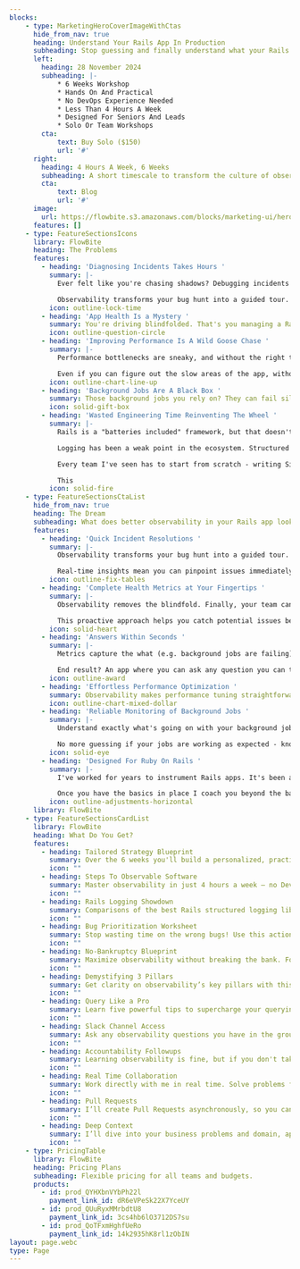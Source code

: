 ```yaml
---
blocks:
    - type: MarketingHeroCoverImageWithCtas
      hide_from_nav: true
      heading: Understand Your Rails App In Production
      subheading: Stop guessing and finally understand what your Rails app is **actually** doing in production.
      left:
        heading: 28 November 2024
        subheading: |-
            * 6 Weeks Workshop
            * Hands On And Practical
            * No DevOps Experience Needed
            * Less Than 4 Hours A Week
            * Designed For Seniors And Leads
            * Solo Or Team Workshops
        cta:
            text: Buy Solo ($150)
            url: '#'
      right:
        heading: 4 Hours A Week, 6 Weeks
        subheading: A short timescale to transform the culture of observability in your team. No DevOps experience needed.
        cta:
            text: Blog
            url: '#'
      image:
        url: https://flowbite.s3.amazonaws.com/blocks/marketing-ui/hero/conference-speaker.jpg
      features: []
    - type: FeatureSectionsIcons
      library: FlowBite
      heading: The Problems
      features:
        - heading: 'Diagnosing Incidents Takes Hours '
          summary: |-
            Ever felt like you're chasing shadows? Debugging incidents without observability is just that. Imagine it's 2 AM - you're squinting at logs trying to figure out why your app just tanked. Not fun, right?

            Observability transforms your bug hunt into a guided tour. No more guesswork, just straight answers. And yes, you can actually sleep peacefully at night.
          icon: outline-lock-time
        - heading: 'App Health Is a Mystery '
          summary: You're driving blindfolded. That's you managing a Rails app without observability. System health? A big question mark. CPU spikes, memory leaks, and you’re none the wiser until your app slows to a crawl—or worse, crashes.
          icon: outline-question-circle
        - heading: 'Improving Performance Is A Wild Goose Chase '
          summary: |-
            Performance bottlenecks are sneaky, and without the right tools, they're nearly invisible. Trying to connect a profiler to a Rails app in production? Good luck with that.

            Even if you can figure out the slow areas of the app, without observability you can't accurately determine why they're slow.
          icon: outline-chart-line-up
        - heading: 'Background Jobs Are A Black Box '
          summary: Those background jobs you rely on? They can fail silently and spectacularly. Without observability, you won’t know until it’s too late. Emails undelivered, reports half-baked—chaos ensues.
          icon: solid-gift-box
        - heading: 'Wasted Engineering Time Reinventing The Wheel '
          summary: |-
            Rails is a "batteries included" framework, but that doesn't seem to apply to observability.

            Logging has been a weak point in the ecosystem. Structured logging is coming in Rails 8, but none of the other observability best practices come out of the box.

            Every team I've seen has to start from scratch - writing Sidekiq middleware, adding metrics, and solving a ton of low level fiddly details.

            This
          icon: solid-fire
    - type: FeatureSectionsCtaList
      hide_from_nav: true
      heading: The Dream
      subheading: What does better observability in your Rails app look like?
      features:
        - heading: 'Quick Incident Resolutions '
          summary: |-
            Observability transforms your bug hunt into a guided tour. With the right tools, you get straight answers instead of guesswork.

            Real-time insights mean you can pinpoint issues immediately and resolve them faster. Say goodbye to sleepless nights and hello to efficient, stress-free debugging.
          icon: outline-fix-tables
        - heading: 'Complete Health Metrics at Your Fingertips '
          summary: |-
            Observability removes the blindfold. Finally, your team can get a clear view of your app's health. Track background job queue latency, request errors, and other vital metrics in real time.

            This proactive approach helps you catch potential issues before they become incidents and before customers even notice.
          icon: solid-heart
        - heading: 'Answers Within Seconds '
          summary: |-
            Metrics capture the what (e.g. background jobs are failing) but they don't give you the why (e.g. a spammer is DDOSing your site). This workshop embraces ideas from Observability 2.0 to help you capture vital context alongside the metrics.

            End result? An app where you can ask any question you can think of and get an answer within seconds.
          icon: outline-award
        - heading: 'Effortless Performance Optimization '
          summary: Observability makes performance tuning straightforward. With detailed metrics and tracing, you can identify and understand performance issues quickly. Find out exactly where the slowdowns are happening and why. This way, you can optimize effectively and ensure your app runs smoothly.
          icon: outline-chart-mixed-dollar
        - heading: 'Reliable Monitoring of Background Jobs '
          summary: |-
            Understand exactly what's going on with your background jobs. Monitor your jobs in real time to ensure they run smoothly. Get alerts the moment something goes wrong, so you can fix issues before they escalate.

            No more guessing if your jobs are working as expected - know for sure.
          icon: solid-eye
        - heading: 'Designed For Ruby On Rails '
          summary: |-
            I've worked for years to instrument Rails apps. It's been a long journey but I now have a repeatable formula you can implement for the essentials of observability.

            Once you have the basics in place I coach you beyond the basics into the domain of your Rails app in your company and we customise for your use case.
          icon: outline-adjustments-horizontal
      library: FlowBite
    - type: FeatureSectionsCardList
      library: FlowBite
      heading: What Do You Get?
      features:
        - heading: Tailored Strategy Blueprint
          summary: Over the 6 weeks you'll build a personalized, practical, step-by-step action plan designed for your observability needs.
          icon: ""
        - heading: Steps To Observable Software
          summary: Master observability in just 4 hours a week — no DevOps experience required! Learn my simple 5-step process to boost software insights with ease.
          icon: ""
        - heading: Rails Logging Showdown
          summary: Comparisons of the best Rails structured logging libraries. See how they compare to make an solid choice and avoid issues later.
          icon: ""
        - heading: Bug Prioritization Worksheet
          summary: Stop wasting time on the wrong bugs! Use this actionable worksheet to identify the most business-critical issue you want to focus on in the workshop.
          icon: ""
        - heading: No-Bankruptcy Blueprint
          summary: Maximize observability without breaking the bank. Follow this checklist to boost insights while keeping costs under control.
          icon: ""
        - heading: Demystifying 3 Pillars
          summary: Get clarity on observability’s key pillars with this one-page guide. Cut through the vendor BS and finally understand traces, logs, and metrics.
          icon: ""
        - heading: Query Like a Pro
          summary: Learn five powerful tips to supercharge your querying skills in any observability tool — become the data detective your team needs.
          icon: ""
        - heading: Slack Channel Access
          summary: Ask any observability questions you have in the group Slack. We're here to support each other.
          icon: ""
        - heading: Accountability Followups
          summary: Learning observability is fine, but if you don't take action, it's all pointless. I follow up with you every week to help you see real progress against the plan.
          icon: ""
        - heading: Real Time Collaboration
          summary: Work directly with me in real time. Solve problems faster, get immediate feedback and move as one. Whether pairing or mobbing, your team will level up their skills and ship quality instrumentation quicker.
          icon: ""
        - heading: Pull Requests
          summary: I’ll create Pull Requests asynchronously, so you can easily review them during our weekly calls. This ensures you're using our time together effectively. Access needed to your repos.
          icon: ""
        - heading: Deep Context
          summary: I’ll dive into your business problems and domain, applying all my knowledge of observability to your specific challenges. This ensures solutions we create are aligned with your business goals for maximum impact.
          icon: ""
    - type: PricingTable
      library: FlowBite
      heading: Pricing Plans
      subheading: Flexible pricing for all teams and budgets.
      products:
        - id: prod_QYHXbnVYbPh22l
          payment_link_id: dR6eVPeSk22X7YceUY
        - id: prod_QUuRyxMMrbdtU8
          payment_link_id: 3cs4hb6lO3712DS7su
        - id: prod_QoTFxmHghfUeRo
          payment_link_id: 14k2935hK8rl1zObIN
layout: page.webc
type: Page
---
```

